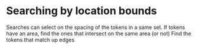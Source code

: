 # Searching by location bounds

Searches can select on the spacing of the tokens in a same set.
If tokens have an area, find the ones that intersect on the same area (or not)
Find the tokens that match up edges



